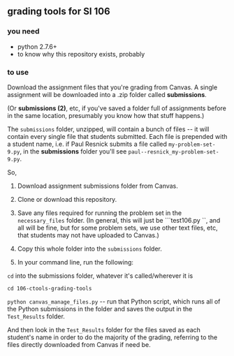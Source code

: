 ## grading tools for SI 106

### you need
- python 2.7.6+
- to know why this repository exists, probably

### to use

Download the assignment files that you're grading from Canvas. A single assignment will be downloaded into a .zip folder called **submissions**. 

(Or **submissions (2)**, etc, if you've saved a folder full of assignments before in the same location, presumably you know how that stuff happens.) 

The ``` submissions ``` folder, unzipped, will contain a bunch of files -- it will contain every single file that students submitted. Each file is prepended with a student name, i.e. if Paul Resnick submits a file called ``` my-problem-set-9.py ```, in the **submissions** folder you'll see ```paul--resnick_my-problem-set-9.py```.

So,

1. Download assignment submissions folder from Canvas.

2. Clone or download this repository. 

3. Save any files required for running the problem set in the ``` necessary_files ``` folder. (In general, this will just be ```test106.py ``, and all will be fine, but for some problem sets, we use other text files, etc, that students may not have uploaded to Canvas.)

4. Copy this whole folder into the ``` submissions ``` folder. 

5. In your command line, run the following:

``` cd ``` into the submissions folder, whatever it's called/wherever it is

``` cd 106-ctools-grading-tools ```

``` python canvas_manage_files.py ``` -- run that Python script, which runs all of the Python submissions in the folder and saves the output in the ``` Test_Results ``` folder.

And then look in the ``` Test_Results ``` folder for the files saved as each student's name in order to do the majority of the grading, referring to the files directly downloaded from Canvas if need be.



